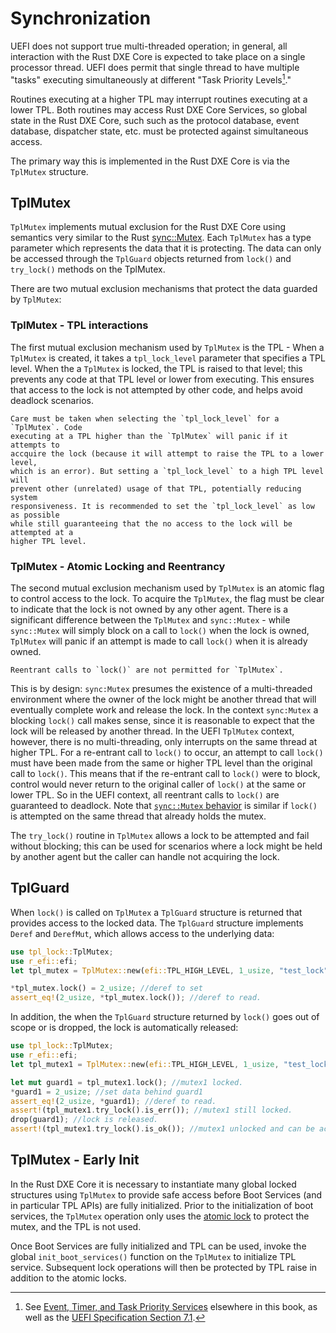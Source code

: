 # Synchronization

UEFI does not support true multi-threaded operation; in general, all interaction
with the Rust DXE Core is expected to take place on a single processor thread.
UEFI does permit that single thread to have multiple "tasks" executing
simultaneously at different "Task Priority Levels[^events_and_tpl]."

Routines executing at a higher TPL may interrupt routines executing at a lower
TPL. Both routines may access Rust DXE Core Services, so global state in the
Rust DXE Core, such such as the protocol database, event database, dispatcher
state, etc. must be protected against simultaneous access.

The primary way this is implemented in the Rust DXE Core is via the `TplMutex`
structure.

[^events_and_tpl]: See [Event, Timer, and Task Priority Services](events.md#event-timer-and-task-priority-services) elsewhere in this book, as well as
the [UEFI Specification Section 7.1](https://uefi.org/specs/UEFI/2.10_A/07_Services_Boot_Services.html#event-timer-and-task-priority-services).

## TplMutex

`TplMutex` implements mutual exclusion for the Rust DXE Core using semantics
very similar to the Rust [sync::Mutex](https://doc.rust-lang.org/std/sync/struct.Mutex.html).
Each `TplMutex` has a type parameter which represents the data that it is
protecting. The data can only be accessed through the `TplGuard` objects
returned from `lock()` and `try_lock()` methods on the TplMutex.

There are two mutual exclusion mechanisms that protect the data guarded by
`TplMutex`:

### TplMutex - TPL interactions

The first mutual exclusion mechanism used by `TplMutex` is the TPL - When a
`TplMutex` is created, it takes a `tpl_lock_level` parameter that specifies a
TPL level. When the a `TplMutex` is locked, the TPL is raised to that level;
this prevents any code at that TPL level or lower from executing. This ensures
that access to the lock is not attempted by other code, and helps avoid deadlock
scenarios.

```admonish warning
Care must be taken when selecting the `tpl_lock_level` for a `TplMutex`. Code
executing at a TPL higher than the `TplMutex` will panic if it attempts to
accquire the lock (because it will attempt to raise the TPL to a lower level,
which is an error). But setting a `tpl_lock_level` to a high TPL level will
prevent other (unrelated) usage of that TPL, potentially reducing system
responsiveness. It is recommended to set the `tpl_lock_level` as low as possible
while still guaranteeing that the no access to the lock will be attempted at a
higher TPL level.
```

### TplMutex - Atomic Locking and Reentrancy

The second mutual exclusion mechanism used by `TplMutex` is an atomic flag to
control access to the lock. To acquire the `TplMutex`, the flag must be clear to
indicate that the lock is not owned by any other agent. There is a significant
difference between the `TplMutex` and `sync::Mutex` - while `sync::Mutex` will
simply block on a call to `lock()` when the lock is owned, `TplMutex` will panic
if an attempt is made to call `lock()` when it is already owned.

```admonish warning
Reentrant calls to `lock()` are not permitted for `TplMutex`.
```

This is by design: `sync:Mutex` presumes the existence of a multi-threaded
environment where the owner of the lock might be another thread that will
eventually complete work and release the lock. In the context `sync:Mutex` a
blocking `lock()` call makes sense, since it is reasonable to expect that the
lock will be released by another thread. In the UEFI `TplMutex` context,
however, there is no multi-threading, only interrupts on the same thread at
higher TPL. For a re-entrant call to `lock()` to occur, an attempt to call
`lock()` must have been made from the same or higher TPL level than the original
call to `lock()`. This means that if the re-entrant call to `lock()` were to
block, control would never return to the original caller of `lock()` at the same
or lower TPL. So in the UEFI context, all reentrant calls to `lock()` are
guaranteed to deadlock. Note that [`sync::Mutex` behavior](https://doc.rust-lang.org/std/sync/struct.Mutex.html#method.lock)
is similar if `lock()` is attempted on the same thread that already holds the
mutex.

The `try_lock()` routine in `TplMutex` allows a lock to be attempted and fail
without blocking; this can be used for scenarios where a lock might be held by
another agent but the caller can handle not acquiring the lock.

## TplGuard

When `lock()` is called on `TplMutex` a `TplGuard` structure is returned that
provides access to the locked data. The `TplGuard` structure implements `Deref`
and `DerefMut`, which allows access to the underlying data:

```rust
use tpl_lock::TplMutex;
use r_efi::efi;
let tpl_mutex = TplMutex::new(efi::TPL_HIGH_LEVEL, 1_usize, "test_lock");

*tpl_mutex.lock() = 2_usize; //deref to set
assert_eq!(2_usize, *tpl_mutex.lock()); //deref to read.
```

In addition, the when the `TplGuard` structure returned by `lock()` goes out of
scope or is dropped, the lock is automatically released:

```rust
use tpl_lock::TplMutex;
use r_efi::efi;
let tpl_mutex1 = TplMutex::new(efi::TPL_HIGH_LEVEL, 1_usize, "test_lock");

let mut guard1 = tpl_mutex1.lock(); //mutex1 locked.
*guard1 = 2_usize; //set data behind guard1
assert_eq!(2_usize, *guard1); //deref to read.
assert!(tpl_mutex1.try_lock().is_err()); //mutex1 still locked.
drop(guard1); //lock is released.
assert!(tpl_mutex1.try_lock().is_ok()); //mutex1 unlocked and can be acquired.

```

## TplMutex - Early Init

In the Rust DXE Core it is necessary to instantiate many global locked
structures using `TplMutex` to provide safe access before Boot Services (and in
particular TPL APIs) are fully initialized. Prior to the initialization of boot
services, the `TplMutex` operation only uses the [atomic lock](synchronization.md#tplmutex---atomic-locking-and-reentrancy)
to protect the mutex, and the TPL is not used.

Once Boot Services are fully initialized and TPL can be used, invoke the global
`init_boot_services()` function on the `TplMutex` to initialize TPL service.
Subsequent lock operations will then be protected by TPL raise in addition to
the atomic locks.
